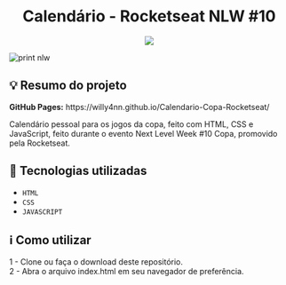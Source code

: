 
<h1 align=center> Calendário - Rocketseat NLW #10 </h1>

<p align="center">
   <img src="https://img.shields.io/badge/STATUS-CONCLUÍDO-brightgreen""/>
</p>

![print nlw](https://user-images.githubusercontent.com/101363317/200149747-f856e60f-e3e6-4dd8-9562-87b851db9d18.PNG)

<h2> 💡 Resumo do projeto </h2>
<p><b>GitHub Pages:</b> https://willy4nn.github.io/Calendario-Copa-Rocketseat/ </p>
<p>Calendário pessoal para os jogos da copa, feito com HTML, CSS e JavaScript, feito durante o evento Next Level Week #10 Copa, promovido pela Rocketseat.</p>

<h2> 🚀 Tecnologias utilizadas </h2>

- ``HTML``
- ``CSS``
- ``JAVASCRIPT``

<h2> ℹ️ Como utilizar </h2>

1 - Clone ou faça o download deste repositório. <br>
2 - Abra o arquivo index.html em seu navegador de preferência.
